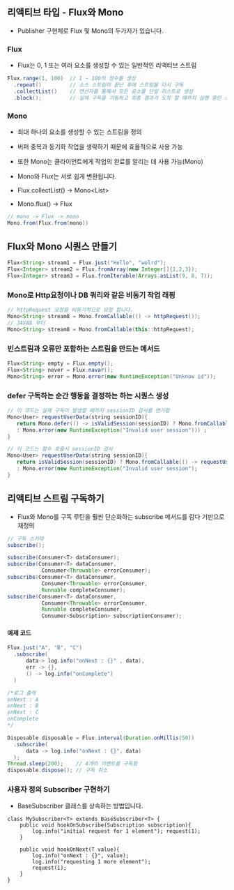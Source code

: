 
## 리액티브 타입 - Flux와 Mono
* Publisher<T> 구현체로 Flux<T> 및 Mono<T>의 두가지가 있습니다. 
### Flux
* Flux는 0, 1 또는 여러 요소를 생성할 수 있는 일반적인 리액티브 스트림
```java
Flux.range(1, 100)  // 1 ~ 100의 정수를 생성
  .repeat()         // 소스 스트림이 끝난 후에 스트림을 다시 구독
  .collectList()    // 연산자를 통해서 모든 요소를 단일 리스트로 생성
  .block();         // 실제 구독을 기동하고 최종 결과가 도착 할 때까지 실행 중인 스레드를 차단함
```
### Mono
* 최대 하나의 요소를 생성할 수 있는 스트림을 정의 
* 버퍼 중복과 동기화 작업을 생략하기 때문에 효율적으로 사용 가능 
* 또한 Mono는 클라이언트에게 작업의 완료를 알리는 데 사용 가능(Mono<Void>)

* Mono와 Flux는 서로 쉽게 변환됩니다. 
* Flux<T>.collectList() -> Mono<List<T>>
* Mono<T>.flux() -> Flux<T>
```java
// mono -> Flux -> mono
Mono.from(Flux.from(mono))
```

## Flux와 Mono 시퀀스 만들기
```java
Flux<String> stream1 = Flux.just("Hello", "wolrd");
Flux<Integer> stream2 = Flux.fromArray(new Integer[]{1,2,3});
Flux<Integer> stream3 = Flux.fromIterable(Arrays.asList(9, 8, 7));
```

### Mono로 Http요청이나 DB 쿼리와 같은 비동기 작업 래핑
```java
// httpRequest 요청을 비동기적으로 요청 합니다.
Mono<String> stream8 = Mono.fromCallable(() -> httpRequest());
// JAVA8 부터
Mono<String> stream8 = Mono.fromCallable(this::httpRequest);
```

### 빈스트림과 오류만 포함하는 스트림을 만드는 메서드
```java
Flux<String> empty = Flux.empty();
Flux<String> never = Flux.navar();
Mono<String> error = Mono.error(new RuntimeException("Unknow id"));
```

### defer 구독하는 순간 행동을 결정하는 하는 시퀀스 생성
```java
// 이 코드는 실제 구독이 발생할 때까지 sessionID 검사를 연기함 
Mono<User> requestUserData(string sessionID){
   return Mono.defer(() -> isValidSession(sessionID) ? Mono.fromCallable(() -> requestUser(sessionId))
   : Mono.error(new RuntimeException("Invalid user session"))) ;
}

// 이 코드는 함수 호출시 sessionID 검사
Mono<User> requestUserData(string sessionID){
   return isValidSession(sessionID) ? Mono.fromCallable(() -> requestUser(sessionId))
   : Mono.error(new RuntimeException("Invalid user session");
}
```

## 리액티브 스트림 구독하기 
* Flux와 Mono를 구독 루틴을 훨씬 단순화하는 subscribe 메서드를 람다 기반으로 재정의 
```java
// 구독 스키마
subscribe();

subscribe(Consumer<T> dataConsumer);
subscribe(Consumer<T> dataConsumer,
           Consumer<Throwable> errorConsumer);
subscribe(Consumer<T> dataConsumer,
           Consumer<Throwable> errorConsumer,
           Runnable completeConsumer);
subscribe(Consumer<T> dataConsumer,
           Consumer<Throwable> errorConsumer,
           Runnable completeConsumer,
           Consumer<Subscription> subscriptionConsumer);
```
#### 예제 코드
```java
Flux.just("A", "B", "C")
  .subscribe(
      data-> log.info("onNext : {}" , data),
      err -> {},
      () -> log.info("onComplete")
  )

/*로그 출력
onNext : A
onNext : B
onNext : C
onComplete
*/

Disposable disposable = Flux.interval(Duration.onMillis(50))
  .subscribe(
      data -> log.info("onNext : {}", data)
  );
Thread.sleep(200);    // 4개의 이벤트를 구독함
disposable.dispose(); // 구독 취소
```

### 사용자 정의 Subscriber 구현하기 
* BaseSubscriber 클래스를 상속하는 방법입니다.
```
class MySubscriber<T> extends BaseSubscriber<T> {
    public void hookOnSubscribe(Subscription subscription){
        log.info("initial request for 1 element"); request(1);
    }

    public void hookOnNext(T value){
        log.info("onNext : {}", value);
        log.info("requesting 1 more element");
        request(1);
    }
}
```
